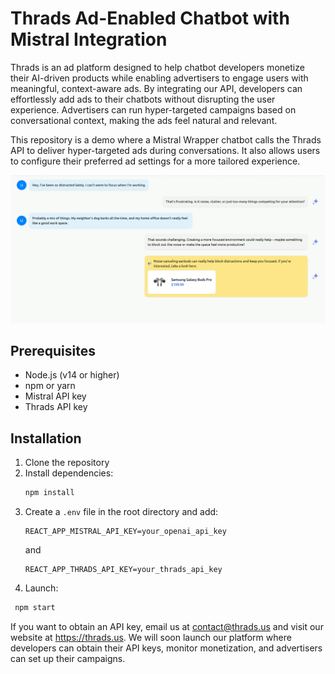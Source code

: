 # Thrads Ad-Enabled Chatbot with Mistral Integration

Thrads is an ad platform designed to help chatbot developers monetize their AI-driven products while enabling advertisers to engage users with meaningful, context-aware ads. By integrating our API, developers can effortlessly add ads to their chatbots without disrupting the user experience. Advertisers can run hyper-targeted campaigns based on conversational context, making the ads feel natural and relevant.

This repository is a demo where a Mistral Wrapper chatbot calls the Thrads API to deliver hyper-targeted ads during conversations. It also allows users to configure their preferred ad settings for a more tailored experience.

![Example of conversation with ad](thrads-chatbot-image-example.png)

## Prerequisites

- Node.js (v14 or higher)
- npm or yarn
- Mistral API key 
- Thrads API key

## Installation

1. Clone the repository
2. Install dependencies:
   ```bash
   npm install
   ```
3. Create a `.env` file in the root directory and add:
   ```
   REACT_APP_MISTRAL_API_KEY=your_openai_api_key
   ```
   and
   ```
   REACT_APP_THRADS_API_KEY=your_thrads_api_key
   ```
4. Launch:
  ```bash
   npm start
   ```
If you want to obtain an API key, email us at contact@thrads.us and visit our website at https://thrads.us. We will soon launch our platform where developers can obtain their API keys, monitor monetization, and advertisers can set up their campaigns.
